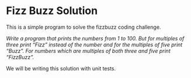 # Fizz Buzz Solution

This is a simple program to solve the fizzbuzz coding challenge.

_Write a program that prints the numbers from 1 to 100. But for multiples of three print “Fizz” instead of the number and for the multiples of five print “Buzz”. For numbers which are multiples of both three and five print “FizzBuzz”._

We will be writing this solution with unit tests.
